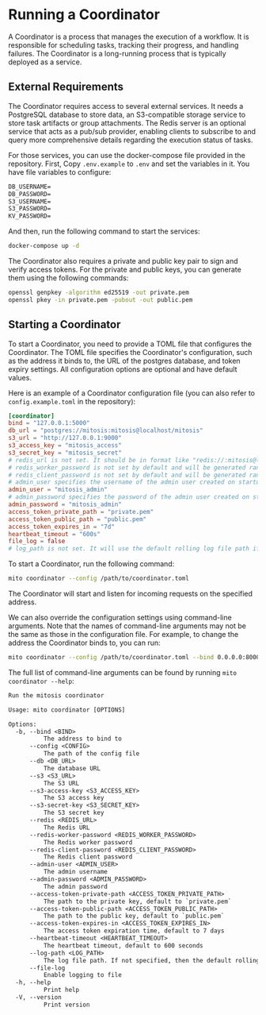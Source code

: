 # Running a Coordinator

A Coordinator is a process that manages the execution of a workflow.
It is responsible for scheduling tasks, tracking their progress, and handling failures.
The Coordinator is a long-running process that is typically deployed as a service.

## External Requirements

The Coordinator requires access to several external services.
It needs a PostgreSQL database to store data, an S3-compatible storage service to store task artifacts or group attachments.
The Redis server is an optional service that acts as a pub/sub provider,
enabling clients to subscribe to and query more comprehensive details regarding the execution status of tasks.

For those services, you can use the docker-compose file provided in the repository.
First, Copy `.env.example` to `.env` and set the variables in it.
You have file variables to configure:

```txt
DB_USERNAME=
DB_PASSWORD=
S3_USERNAME=
S3_PASSWORD=
KV_PASSWORD=
```

And then, run the following command to start the services:

```bash
docker-compose up -d
```

The Coordinator also requires a private and public key pair to sign and verify access tokens.
For the private and public keys, you can generate them using the following commands:

```bash
openssl genpkey -algorithm ed25519 -out private.pem
openssl pkey -in private.pem -pubout -out public.pem
```

## Starting a Coordinator

To start a Coordinator, you need to provide a TOML file that configures the Coordinator.
The TOML file specifies the Coordinator's configuration, such as the address it binds to, the URL of the postgres database, and token expiry settings.
All configuration options are optional and have default values.

Here is an example of a Coordinator configuration file (you can also refer to `config.example.toml` in the repository):

```toml
[coordinator]
bind = "127.0.0.1:5000"
db_url = "postgres://mitosis:mitosis@localhost/mitosis"
s3_url = "http://127.0.0.1:9000"
s3_access_key = "mitosis_access"
s3_secret_key = "mitosis_secret"
# redis_url is not set. It should be in format like "redis://:mitosis@localhost"
# redis_worker_password is not set by default and will be generated randomly
# redis_client_password is not set by default and will be generated randomly
# admin_user specifies the username of the admin user created on startup
admin_user = "mitosis_admin"
# admin_password specifies the password of the admin user created on startup
admin_password = "mitosis_admin"
access_token_private_path = "private.pem"
access_token_public_path = "public.pem"
access_token_expires_in = "7d"
heartbeat_timeout = "600s"
file_log = false
# log_path is not set. It will use the default rolling log file path if file_log is set to true
```

To start a Coordinator, run the following command:

```bash
mito coordinator --config /path/to/coordinator.toml
```

The Coordinator will start and listen for incoming requests on the specified address.

We can also override the configuration settings using command-line arguments.
Note that the names of command-line arguments may not be the same as those in the configuration file.
For example, to change the address the Coordinator binds to, you can run:

```bash
mito coordinator --config /path/to/coordinator.toml --bind 0.0.0.0:8000
```

The full list of command-line arguments can be found by running `mito coordinator --help`:

```txt
Run the mitosis coordinator

Usage: mito coordinator [OPTIONS]

Options:
  -b, --bind <BIND>
          The address to bind to
      --config <CONFIG>
          The path of the config file
      --db <DB_URL>
          The database URL
      --s3 <S3_URL>
          The S3 URL
      --s3-access-key <S3_ACCESS_KEY>
          The S3 access key
      --s3-secret-key <S3_SECRET_KEY>
          The S3 secret key
      --redis <REDIS_URL>
          The Redis URL
      --redis-worker-password <REDIS_WORKER_PASSWORD>
          The Redis worker password
      --redis-client-password <REDIS_CLIENT_PASSWORD>
          The Redis client password
      --admin-user <ADMIN_USER>
          The admin username
      --admin-password <ADMIN_PASSWORD>
          The admin password
      --access-token-private-path <ACCESS_TOKEN_PRIVATE_PATH>
          The path to the private key, default to `private.pem`
      --access-token-public-path <ACCESS_TOKEN_PUBLIC_PATH>
          The path to the public key, default to `public.pem`
      --access-token-expires-in <ACCESS_TOKEN_EXPIRES_IN>
          The access token expiration time, default to 7 days
      --heartbeat-timeout <HEARTBEAT_TIMEOUT>
          The heartbeat timeout, default to 600 seconds
      --log-path <LOG_PATH>
          The log file path. If not specified, then the default rolling log file path would be used. If specified, then the log file would be exactly at the path specified
      --file-log
          Enable logging to file
  -h, --help
          Print help
  -V, --version
          Print version
```
